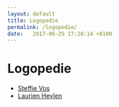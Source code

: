 ```yaml
---
layout: default
title: Logopedie
permalink: /logopedie/
date:   2017-06-25 17:28:14 +0100
---
```

# Logopedie

<ul>
	<li><a href="{{ site.baseurl }}/logopedie/steffie_vos.html">Steffie Vos</a></li> 
	<li><a href="{{ site.baseurl }}/logopedie/laurien_heylen.html">Laurien Heylen</a></li>
</ul>